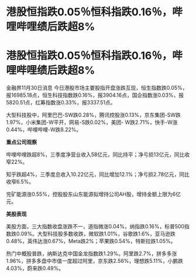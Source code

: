 # 港股恒指跌0.05％恒科指跌0.16％，哔哩哔哩绩后跌超8%

# 港股恒指跌0.05％恒科指跌0.16％，哔哩哔哩绩后跌超8%

金融界11月30日消息
今日港股市场主要股指开盘涨跌互现，恒生指数跌0.05%，报16985.18点，恒生科技指数跌0.16%，报3904.16点，国企指数涨0.03%，报5820.51点，红筹指数涨0.33%，报3337.51点。

大型科技股中，阿里巴巴-SW跌0.28%，腾讯控股涨0.13%，京东集团-SW跌1.97%，小米集团-W平开，网易-S跌0.02%，美团-
W跌2.71%，快手-W涨0.44%，哔哩哔哩-W跌8.22%。

**重点公司观察**

哔哩哔哩跌超8%，三季度净营业收入58亿元，同比持平；净亏损13亿元，同比收窄22%。

知乎跌超4%，三季度总收入10.22亿元，同比增加12.1%；净亏损2.78亿元，同比收窄6.5%。

兖矿能源涨0.55%，控股股东山东能源拟增持公司AH股，增持金额上限为6亿元。

**美股表现**

美股方面，三大指数收盘涨跌不一，道指微涨0.04%，纳指跌0.16%，标普500指数跌0.09%。大型科技股多数收跌，微软跌1.01%，谷歌跌1.6%，亚马逊跌0.48%，英伟达涨0.67%，Meta跌2%；苹果跌0.54%，特斯拉跌1.05%。

热门中概股普跌，纳斯达克中国金龙指数跌1.29%。阿里跌2.7%，拼多多涨1.96%，拼多多盘中市值一度超过阿里，京东跌2.56%，理想跌5.11%，小鹏跌4.03%，蔚来跌0.49%。


